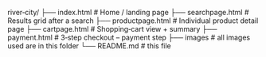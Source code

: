 river‑city/
├── index.html          # Home / landing page
├── searchpage.html     # Results grid after a search
├── productpage.html    # Individual product detail page
├── cartpage.html       # Shopping‑cart view + summary
├── payment.html        # 3‑step checkout – payment step
├── images              # all images used are in this folder
└── README.md           # this file